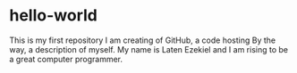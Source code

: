 # hello-world
This is my first repository I am creating of GitHub, a code hosting
By the way, a description of myself. My name is Laten Ezekiel and I am rising to be 
a great computer programmer.
